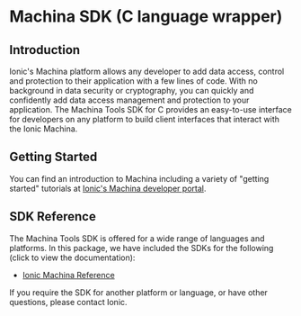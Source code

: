 # Machina SDK (C language wrapper)

## Introduction
Ionic's Machina platform allows any developer to add data access, control and protection to their application with a few lines of code. With no background in data security or cryptography, you can quickly and confidently add data access management and protection to your application. The Machina Tools SDK for C provides an easy-to-use interface for developers on any platform to build client interfaces that interact with the Ionic Machina. 

## Getting Started
You can find an introduction to Machina including a variety of "getting started" tutorials 
at [Ionic's Machina developer portal](http://dev.ionic.com).

## SDK Reference
The Machina Tools SDK is offered for a wide range of languages and platforms. In this package, we have included the 
SDKs for the following (click to view the documentation): 
- [Ionic Machina Reference](./Doc/html/index.html)

If you require the SDK for another platform or language, or have other questions, please contact Ionic.
